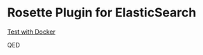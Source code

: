Rosette Plugin for ElasticSearch
================================

[Test with Docker](docker/README.md)

QED
